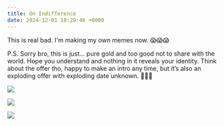 ```yaml
---
title: On Indifference
date: 2024-12-01 18:20:46 +0000
---
```


This is real bad. I'm making my own memes now. 😱😱😱

P.S. Sorry bro, this is just… pure gold and too good not to share with the world. Hope you understand and nothing in it reveals your identity. Think about the offer tho, happy to make an intro any time, but it’s also an exploding offer with exploding date unknown. 🙏🫶😘

![](/4124c8cafa9f7a0149261e12cdc7d25d.png)

![](/d5c6b220c914c1da945704f06e964974.png)

![](/0d635c22044541769cc2f9282952e7dd.jpeg)
